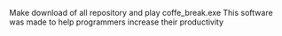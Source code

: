 Make download of all repository and play coffe_break.exe
This software was made to help programmers increase their productivity
